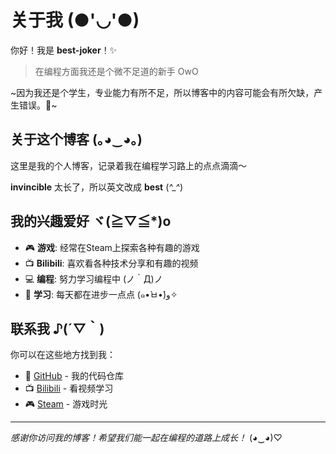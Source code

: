 # 关于我 (●'◡'●)

你好！我是 **best-joker**！✨

> 在编程方面我还是个微不足道的新手 OwO

~因为我还是个学生，专业能力有所不足，所以博客中的内容可能会有所欠缺，产生错误。🥲~

## 关于这个博客 (｡◕‿◕｡)

这里是我的个人博客，记录着我在编程学习路上的点点滴滴～ 

**invincible** 太长了，所以英文改成 **best** (*^_^*)

## 我的兴趣爱好 ヾ(≧▽≦*)o

- 🎮 **游戏**: 经常在Steam上探索各种有趣的游戏
- 📺 **Bilibili**: 喜欢看各种技术分享和有趣的视频
- 💻 **编程**: 努力学习编程中 (ノ｀Д)ノ
- 🌟 **学习**: 每天都在进步一点点 (๑•̀ㅂ•́)و✧

## 联系我 ♪(´▽｀)

你可以在这些地方找到我：

- 🐙 [GitHub](https://github.com/best-joker) - 我的代码仓库
- 📺 [Bilibili](https://bilibili.com) - 看视频学习
- 🎮 [Steam](https://store.steampowered.com) - 游戏时光

---

*感谢你访问我的博客！希望我们能一起在编程的道路上成长！* (◕‿◕)♡